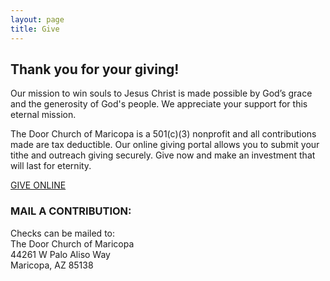```yaml
---
layout: page
title: Give
--- 
```

## Thank you for your giving!
Our mission to win souls to Jesus Christ is made possible by God’s grace and the generosity of God's people. We appreciate your support for this eternal mission.

The Door Church of Maricopa is a 501(c)(3) nonprofit and all contributions made are tax deductible. Our online giving portal allows you to submit your tithe and outreach giving securely. Give now and make an investment that will last for eternity.

<a href="https://launcher.nucleus.church/flow/4e7ab41bdcc1b8abd5cd?nucleuslauncher=openflow&nlflow=4e7ab41bdcc1b8abd5cd" class="button special big">GIVE ONLINE</a>

### MAIL A CONTRIBUTION:

Checks can be mailed to:<br/>
The Door Church of Maricopa<br/>
44261 W Palo Aliso Way<br/>
Maricopa, AZ 85138